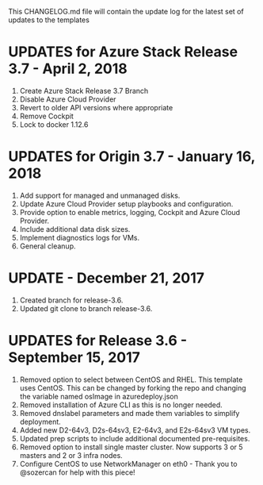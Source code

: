 This CHANGELOG.md file will contain the update log for the latest set of updates to the templates

# UPDATES for Azure Stack Release 3.7 - April 2, 2018

1.  Create Azure Stack Release 3.7 Branch
2.  Disable Azure Cloud Provider
3.  Revert to older API versions where appropriate
4.  Remove Cockpit
5.  Lock to docker 1.12.6


# UPDATES for Origin 3.7 - January 16, 2018

1.  Add support for managed and unmanaged disks.
2.  Update Azure Cloud Provider setup playbooks and configuration.
3.  Provide option to enable metrics, logging, Cockpit and Azure Cloud Provider.
4.  Include additional data disk sizes.
5.  Implement diagnostics logs for VMs.
6.  General cleanup.


# UPDATE - December 21, 2017

1.  Created branch for release-3.6.
2.  Updated git clone to branch release-3.6.


# UPDATES for Release 3.6 - September 15, 2017

1.  Removed option to select between CentOS and RHEL.  This template uses CentOS.  This can be changed by forking the repo and changing the variable named osImage in azuredeploy.json
2.  Removed installation of Azure CLI as this is no longer needed.
3.  Removed dnslabel parameters and made them variables to simplify deployment.
4.  Added new D2-64v3, D2s-64sv3, E2-64v3, and E2s-64sv3 VM types.
5.  Updated prep scripts to include additional documented pre-requisites.
6.  Removed option to install single master cluster.  Now supports 3 or 5 masters and 2 or 3 infra nodes.
7.  Configure CentOS to use NetworkManager on eth0 - Thank you to @sozercan for help with this piece!

